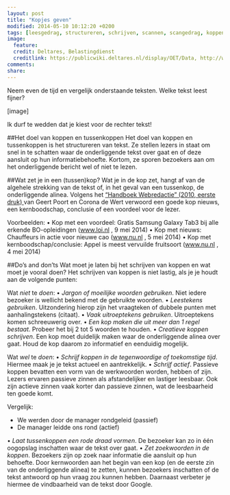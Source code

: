 ```yaml
---
layout: post
title: "Kopjes geven"
modified: 2014-05-10 10:12:20 +0200
tags: [leesgedrag, structureren, schrijven, scannen, scangedrag, koppen, tussenkoppen, webteksten, lezer, bezoeker, webgebruiker]
image:
  feature: 
  credit: Deltares, Belastingdienst
  creditlink: https://publicwiki.deltares.nl/display/OET/Data, http://www.belastingdienst.nl/wps/wcm/connect/bldcontentnl/belastingdienst/prive/woning/uw_hypotheek_of_lening/uw_hypotheek_of_lening
comments: 
share: 
---
```

Neem even de tijd en vergelijk onderstaande teksten. Welke tekst leest
fijner?

[image]

Ik durf te wedden dat je kiest voor de rechter tekst!

##Het doel van koppen en tussenkoppen
Het doel van koppen en tussenkoppen is het structureren van tekst. Ze stellen lezers in staat om snel in te schatten waar de onderliggende tekst over gaat en of deze aansluit op hun informatiebehoefte. Kortom, ze sporen bezoekers aan om het onderliggende bericht wel of niet te lezen.

##Wat zet je in een (tussen)kop?
Wat je in de kop zet, hangt af van de algehele strekking van de tekst of, in het geval van een tussenkop, de onderliggende alinea. 
Volgens het <a
href="http://www.bol.com/nl/p/handboek-webredactie/1001004009905814/">
“Handboek Webredactie” (2010, eerste druk) </a> van Geert Poort en
Corona de Wert verwoord een goede kop nieuws, een kernboodschap,
conclusie of een voordeel voor de lezer.

Voorbeelden:
•	Kop met een voordeel: Gratis Samsung Galaxy Tab3 bij alle erkende BO-opleidingen (www.loi.nl , 9 mei 2014)
•	Kop met nieuws: Chauffeurs in actie voor nieuwe cao (www.nu.nl , 5 mei 2014)
•	Kop met kernboodschap/conclusie: Appel is meest vervuilde
fruitsoort (www.nu.nl , 4 mei 2014)

##Do’s and don’ts
Wat moet je laten bij het schrijven van koppen en wat moet je vooral doen?
Het schrijven van koppen is niet lastig, als je je houdt aan de
volgende punten:

Wat *niet* te *doen*:
•	_Jargon of moeilijke woorden gebruiken_. Niet iedere bezoeker is wellicht bekend met de gebruikte woorden. 
•	_Leestekens gebruiken_. Uitzondering hierop zijn het vraagteken of dubbele punten met aanhalingstekens (citaat).
•	_Vaak uitroeptekens gebruiken_. Uitroeptekens komen schreeuwerig over. 
•	_Een kop maken die uit meer dan 1 regel bestaat_. Probeer het bij 2 tot 5 woorden te houden. 
•	_Creatieve koppen schrijven_. Een kop moet duidelijk maken waar de
onderliggende alinea over gaat. Houd de kop daarom zo informatief en
eenduidig mogelijk.

Wat *wel* te *doen*:
•	_Schrijf koppen in de tegenwoordige of toekomstige tijd_. Hiermee maak je je tekst actueel en aantrekkelijk. 
•	_Schrijf actief_. Passieve koppen bevatten een vorm van de werkwoorden worden, hebben of zijn. Lezers ervaren passieve zinnen als afstandelijker en lastiger leesbaar.  Ook zijn actieve zinnen vaak korter dan passieve zinnen, wat de leesbaarheid ten goede komt. 

Vergelijk: 
- We werden door de manager rondgeleid (passief)
- De manager leidde ons rond (actief)

•	_Laat tussenkoppen een rode draad vormen_. De bezoeker kan zo in één oogopslag inschatten waar de tekst over gaat. 
•	_Zet zoekwoorden in de koppen_. Bezoekers zijn op zoek naar informatie die aansluit op hun behoefte. Door kernwoorden aan het begin van een kop (en de eerste zin van de onderliggende alinea) te zetten, kunnen bezoekers inschatten of de tekst antwoord op hun vraag zou kunnen  hebben. Daarnaast verbeter je hiermee de vindbaarheid van de tekst door Google. 





